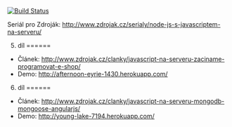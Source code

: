 [![Build Status](https://travis-ci.org/JakubMrozek/Zdrojak.png)](https://travis-ci.org/JakubMrozek/Zdrojak)

Seriál pro Zdroják: http://www.zdrojak.cz/serialy/node-js-s-javascriptem-na-serveru/

5. díl
======
* Článek: http://www.zdrojak.cz/clanky/javascript-na-serveru-zaciname-programovat-e-shop/
* Demo: http://afternoon-eyrie-1430.herokuapp.com/ 

6. díl
======
* Článek: http://www.zdrojak.cz/clanky/javascript-na-serveru-mongodb-mongoose-angularjs/
* Demo: http://young-lake-7194.herokuapp.com/

